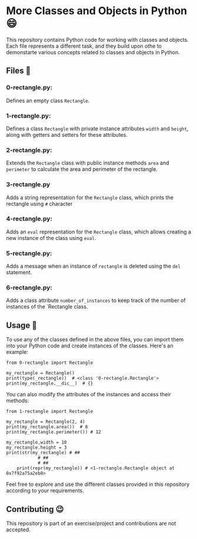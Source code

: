 # More Classes and Objects in Python :smile:

This repository contains Python code for working with classes and objects. Each file represents a different task, and they build upon othe to demonstarte various concepts related to classes and objects in Python.

## Files :love_you_gesture:

### 0-rectangle.py:

Defines an empty class `Rectangle`.

### 1-rectangle.py:

Defines a class `Rectangle` with private instance attributes `width` and `height`, along with getters and setters for these attributes.

### 2-rectangle.py:

Extends the `Rectangle` class with public instance methods `area` and `perimeter` to calculate the area and perimeter of the rectangle.

### 3-rectangle.py

Adds a string representation for the `Rectangle` class, which prints the rectangle using `#` character
### 4-rectangle.py:

Adds an `eval` representation for the `Rectangle` class, which allows creating a new instance of the class using `eval`.

### 5-rectangle.py:

Adds a message when an instance of `rectangle` is deleted using the `del` statement.

### 6-rectangle.py:

Adds a class attribute `number_of_instances` to keep track of the number of instances of the `Rectangle class.

## Usage :eagle:

To use any of the classes defined in the above files, you can import them into your Python code and create instances of the classes. Here's an example:

```
from 0-rectangle import Rectangle

my_rectangle = Rectangle()
print(type(_rectangle))  # <class '0-rectangle.Rectangle'>
print(my_rectangle.__dic__)  # {}
```

You can also modify the attributes of the instances and access their methods:

```
from 1-rectangle import Rectangle

my_rectangle = Rectangle(2, 4)
print(my_rectangle.area())  # 8
print(my_rectangle.perimeter()) # 12

my_rectangle,width = 10
my_rectangle.height = 3
print(str(my_rectangle) # ##
			# ##
			# ##
	print(repr(my_rectangle)) # <1-rectangle.Rectangle object at 0x7f92a75a2eb8>
```

Feel free to explore and use the different classes provided in this repository according to your requirements.

## Contributing :wink:

This repository is part of an exercise/project and contributions are not accepted.
